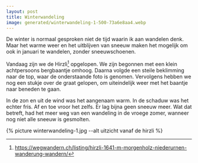 ```yaml
---
layout: post
title: Winterwandeling
image: generated/winterwandeling-1-500-73a6e8aa4.webp
---
```


De winter is normaal gesproken niet de tijd waarin ik aan wandelen denk. Maar het warme weer en het uitblijven van sneeuw maken het mogelijk om ook in januari te wandelen, zonder sneeuwschoenen.

Vandaag zijn we de Hirzli[^1] opgelopen. We zijn begonnen met een klein achtpersoons bergbaantje omhoog. Daarna volgde een steile beklimming naar de top, waar de onderstaande foto is genomen. Vervolgens hebben we nog een stukje over de graat gelopen, om uiteindelijk weer met het baantje naar beneden te gaan.

In de zon en uit de wind was het aangenaam warm. In de schaduw was het echter fris. Af en toe vroor het zelfs. Er lag bijna geen sneeuw meer. Wat dat betreft, had het meer weg van een wandeling in de vroege zomer, wanneer nog niet alle sneeuw is gesmolten.

{% picture winterwandeling-1.jpg --alt uitzicht vanaf de hirzli %}

[^1]: <https://wegwandern.ch/listing/hirzli-1641-m-morgenholz-niederurnen-wanderung-wandern/>
